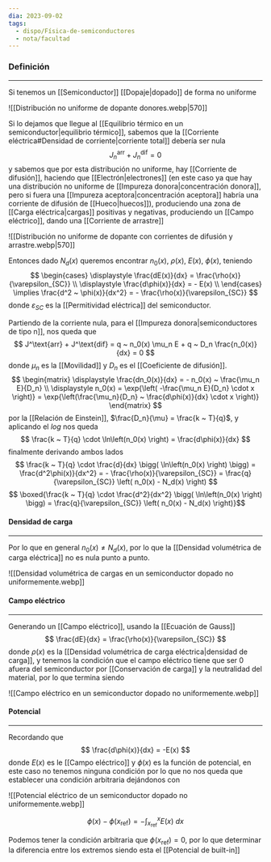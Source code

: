 ```yaml
---
dia: 2023-09-02
tags:
  - dispo/Física-de-semiconductores
  - nota/facultad
---
```

### Definición
---
Si tenemos un [[Semiconductor]] [[Dopaje|dopado]] de forma no uniforme

![[Distribución no uniforme de dopante donores.webp|570]]

Si lo dejamos que llegue al [[Equilibrio térmico en un semiconductor|equilibrio térmico]], sabemos que la [[Corriente eléctrica#Densidad de corriente|corriente total]] debería ser nula  $$J_n^\text{arr} + J_n^\text{dif} = 0 $$
y sabemos que por esta distribución no uniforme, hay [[Corriente de difusión]], haciendo que [[Electrón|electrones]] (en este caso ya que hay una distribución no uniforme de [[Impureza donora|concentración donora]], pero si fuera una [[Impureza aceptora|concentración aceptora]] habría una corriente de difusión de [[Hueco|huecos]]), produciendo una zona de [[Carga eléctrica|cargas]] positivas y negativas, produciendo un [[Campo eléctrico]], dando una [[Corriente de arrastre]]

![[Distribución no uniforme de dopante con corrientes de difusión y arrastre.webp|570]]

Entonces dado $N_d(x)$ queremos encontrar $n_0(x)$, $\rho(x)$, $E(x)$, $\phi(x)$, teniendo $$ \begin{cases} 
	\displaystyle \frac{dE(x)}{dx} = \frac{\rho(x)}{\varepsilon_{SC}} \\
	\displaystyle \frac{d\phi(x)}{dx} = - E(x) \\
\end{cases} \implies \frac{d^2 ~ \phi(x)}{dx^2} = - \frac{\rho(x)}{\varepsilon_{SC}} $$ donde $\varepsilon_{SC}$ es la [[Permitividad eléctrica]] del semiconductor. 

Partiendo de la corriente nula, para el [[Impureza donora|semiconductores de tipo n]], nos queda que 
$$ J^\text{arr} + J^\text{dif} = q ~ n_0(x) \mu_n E + q ~ D_n \frac{n_0(x)}{dx} = 0 $$ donde $\mu_n$ es la [[Movilidad]] y $D_n$ es el [[Coeficiente de difusión]].
$$ \begin{matrix} 
	\displaystyle \frac{dn_0(x)}{dx} = - n_0(x) ~ \frac{\mu_n E}{D_n} \\
	\displaystyle n_0(x) = \exp{\left( -\frac{\mu_n E}{D_n} \cdot x \right)} = \exp{\left(\frac{\mu_n}{D_n} ~ \frac{d\phi(x)}{dx} \cdot x \right)}
\end{matrix} $$ por la [[Relación de Einstein]], $\frac{D_n}{\mu} = \frac{k ~ T}{q}$, y aplicando el $log$ nos queda 
$$ \frac{k ~ T}{q} \cdot  \ln\left(n_0(x) \right) = \frac{d\phi(x)}{dx} $$ finalmente derivando ambos lados
$$ \frac{k ~ T}{q} \cdot \frac{d}{dx} \bigg( \ln\left(n_0(x) \right) \bigg) = \frac{d^2\phi(x)}{dx^2} = - \frac{\rho(x)}{\varepsilon_{SC}} = \frac{q}{\varepsilon_{SC}} \left( n_0(x) - N_d(x) \right) $$
$$ \boxed{\frac{k ~ T}{q} \cdot \frac{d^2}{dx^2} \bigg( \ln\left(n_0(x) \right) \bigg) = \frac{q}{\varepsilon_{SC}} \left( n_0(x) - N_d(x) \right)}$$

#### Densidad de carga
---
Por lo que en general $n_0(x) \ne N_d(x)$, por lo que la [[Densidad volumétrica de carga eléctrica]] no es nula punto a punto.

![[Densidad volumétrica de cargas en un semiconductor dopado no uniformemente.webp]]

#### Campo eléctrico
---
Generando un [[Campo eléctrico]], usando la [[Ecuación de Gauss]] $$ \frac{dE}{dx} = \frac{\rho(x)}{\varepsilon_{SC}} $$
donde $\rho(x)$ es la [[Densidad volumétrica de carga eléctrica|densidad de carga]], y tenemos la condición que el campo eléctrico tiene que ser 0 afuera del semiconductor por [[Conservación de carga]] y la neutralidad del material, por lo que termina siendo

![[Campo eléctrico en un semiconductor dopado no uniformemente.webp]]

#### Potencial 
---
Recordando que $$ \frac{d\phi(x)}{dx} = -E(x) $$ donde $E(x)$ es le [[Campo eléctrico]] y $\phi(x)$ es la función de potencial, en este caso no tenemos ninguna condición por lo que no nos queda que establecer una condición arbitraria dejándonos con 

![[Potencial eléctrico de un semiconductor dopado no uniformemente.webp]]

$$ \phi(x) - \phi(x_\text{ref}) = - \int^x_{x_\text{ref}} E(x) ~ dx $$

Podemos tener la condición arbitraria que $\phi(x_\text{ref}) = 0$, por lo que determinar la diferencia entre los extremos siendo esta el [[Potencial de built-in]]